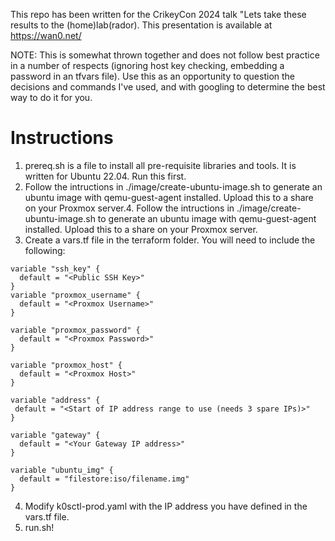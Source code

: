 This repo has been written for the CrikeyCon 2024 talk "Lets take these results to the (home)lab(rador). This presentation is available at https://wan0.net/

NOTE: This is somewhat thrown together and does not follow best practice in a number of respects (ignoring host key checking, embedding a password in an tfvars file). Use this as an opportunity to question the decisions and commands I've used, and with googling to determine the best way to do it for you.

# Instructions
1. prereq.sh is a file to install all pre-requisite libraries and tools. It is written for Ubuntu 22.04. Run this first.
2. Follow the intructions in ./image/create-ubuntu-image.sh to generate an ubuntu image with qemu-guest-agent installed. Upload this to a share on your Proxmox server.4. Follow the intructions in ./image/create-ubuntu-image.sh to generate an ubuntu image with qemu-guest-agent installed. Upload this to a share on your Proxmox server.
3. Create a vars.tf file in the terraform folder. You will need to include the following:
```
variable "ssh_key" {
  default = "<Public SSH Key>"
}
variable "proxmox_username" {
  default = "<Proxmox Username>"
}

variable "proxmox_password" {
  default = "<Proxmox Password>"
}

variable "proxmox_host" {
  default = "<Proxmox Host>"
}

variable "address" {
 default = "<Start of IP address range to use (needs 3 spare IPs)>"
}

variable "gateway" {
  default = "<Your Gateway IP address>"
}

variable "ubuntu_img" {
  default = "filestore:iso/filename.img"
}
```
4. Modify k0sctl-prod.yaml with the IP address you have defined in the vars.tf file.
5. run.sh!